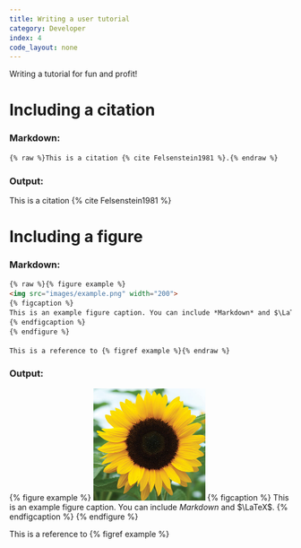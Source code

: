 ```yaml
---
title: Writing a user tutorial
category: Developer
index: 4
code_layout: none
---
```


Writing a tutorial for fun and profit!

Including a citation
==================

### Markdown:
```markdown
{% raw %}This is a citation {% cite Felsenstein1981 %}.{% endraw %}
``` 
### Output:
This is a citation {% cite Felsenstein1981 %}

Including a figure
==================

### Markdown:
```markdown
{% raw %}{% figure example %}
<img src="images/example.png" width="200">
{% figcaption %}
This is an example figure caption. You can include *Markdown* and $\LaTeX$.
{% endfigcaption %}
{% endfigure %}

This is a reference to {% figref example %}{% endraw %}
``` 
### Output:
{% figure example %}
<img src="images/example.png" width="200">
{% figcaption %}
This is an example figure caption. You can include *Markdown* and $\LaTeX$.
{% endfigcaption %}
{% endfigure %}
 
This is a reference to {% figref example %}